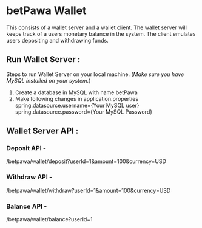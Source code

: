 # betPawa Wallet

This consists of a wallet server and a wallet client. The wallet server will keeps track
of a users monetary balance in the system. The client emulates users depositing and
withdrawing funds.

## Run Wallet Server :

Steps to run Wallet Server on your local machine.
(*Make sure you have MySQL installed on your system.*)

1. Create a database in MySQL with name betPawa
2. Make following changes in application.properties
    spring.datasource.username={Your MySQL user}
    spring.datasource.password={Your MySQL Password}

## Wallet Server API :

### Deposit API - 

/betpawa/wallet/deposit?userId=1&amount=100&currency=USD

### Withdraw API - 

/betpawa/wallet/withdraw?userId=1&amount=100&currency=USD

### Balance API - 

/betpawa/wallet/balance?userId=1
